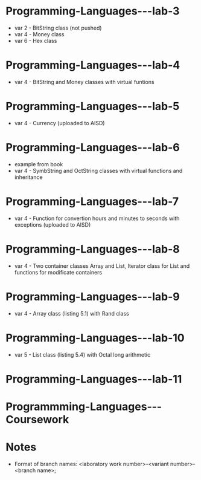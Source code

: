 # Programming-Languages---lab-3
 - var 2 - BitString class (not pushed)
 - var 4 - Money class
 - var 6 - Hex class

# Programming-Languages---lab-4
 - var 4 - BitString and Money classes with virtual funtions

# Programming-Languages---lab-5
 - var 4 - Currency (uploaded to AISD)

# Programming-Languages---lab-6
 - example from book
 - var 4 - SymbString and OctString classes with virtual functions and inheritance

# Programming-Languages---lab-7
 - var 4 - Function for convertion hours and minutes to seconds with exceptions (uploaded to AISD)

# Programming-Languages---lab-8
 - var 4 - Two container classes Array and List, Iterator class for List and functions for modificate containers

# Programming-Languages---lab-9
 - var 4 - Array class (listing 5.1) with Rand class

# Programming-Languages---lab-10
 - var 5 - List class (listing 5.4) with Octal long arithmetic

# Programming-Languages---lab-11

# Programmming-Languages---Сoursework

# Notes
 - Format of branch names: \<laboratory work number\>-\<variant number\>-\<branch name\>;
